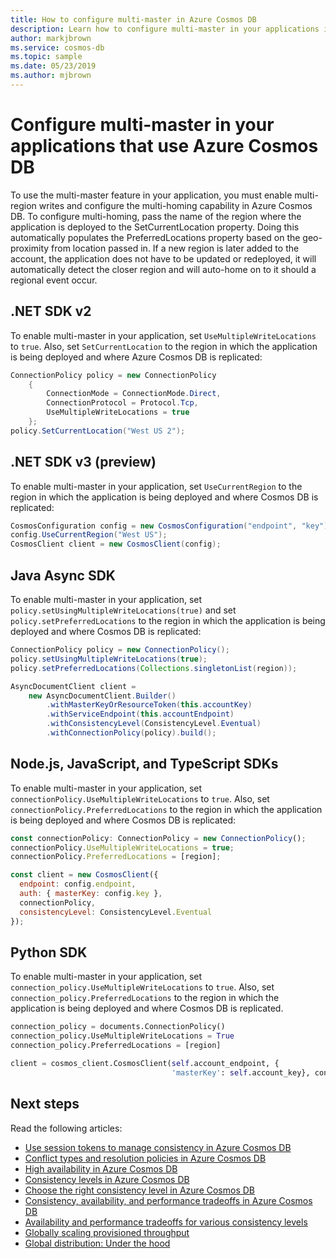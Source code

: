```yaml
---
title: How to configure multi-master in Azure Cosmos DB
description: Learn how to configure multi-master in your applications in Azure Cosmos DB.
author: markjbrown
ms.service: cosmos-db
ms.topic: sample
ms.date: 05/23/2019
ms.author: mjbrown
---
```


# Configure multi-master in your applications that use Azure Cosmos DB

To use the multi-master feature in your application, you must enable multi-region writes and configure the multi-homing capability in Azure Cosmos DB. To configure multi-homing, pass the name of the region where the application is deployed to the SetCurrentLocation property. Doing this automatically populates the PreferredLocations property based on the geo-proximity from location passed in. If a new region is later added to the account, the application does not have to be updated or redeployed, it will automatically detect the closer region and will auto-home on to it should a regional event occur.

## <a id="netv2"></a>.NET SDK v2

To enable multi-master in your application, set `UseMultipleWriteLocations` to `true`. Also, set `SetCurrentLocation` to the region in which the application is being deployed and where Azure Cosmos DB is replicated:

```csharp
ConnectionPolicy policy = new ConnectionPolicy
    {
        ConnectionMode = ConnectionMode.Direct,
        ConnectionProtocol = Protocol.Tcp,
        UseMultipleWriteLocations = true
    };
policy.SetCurrentLocation("West US 2");
```

## <a id="netv3"></a>.NET SDK v3 (preview)

To enable multi-master in your application, set `UseCurrentRegion` to the region in which the application is being deployed and where Cosmos DB is replicated:

```csharp
CosmosConfiguration config = new CosmosConfiguration("endpoint", "key");
config.UseCurrentRegion("West US");
CosmosClient client = new CosmosClient(config);
```

## <a id="java"></a>Java Async SDK

To enable multi-master in your application, set `policy.setUsingMultipleWriteLocations(true)` and set `policy.setPreferredLocations` to the region in which the application is being deployed and where Cosmos DB is replicated:

```java
ConnectionPolicy policy = new ConnectionPolicy();
policy.setUsingMultipleWriteLocations(true);
policy.setPreferredLocations(Collections.singletonList(region));

AsyncDocumentClient client =
    new AsyncDocumentClient.Builder()
        .withMasterKeyOrResourceToken(this.accountKey)
        .withServiceEndpoint(this.accountEndpoint)
        .withConsistencyLevel(ConsistencyLevel.Eventual)
        .withConnectionPolicy(policy).build();
```

## <a id="javascript"></a>Node.js, JavaScript, and TypeScript SDKs

To enable multi-master in your application, set `connectionPolicy.UseMultipleWriteLocations` to `true`. Also, set `connectionPolicy.PreferredLocations` to the region in which the application is being deployed and where Cosmos DB is replicated:

```javascript
const connectionPolicy: ConnectionPolicy = new ConnectionPolicy();
connectionPolicy.UseMultipleWriteLocations = true;
connectionPolicy.PreferredLocations = [region];

const client = new CosmosClient({
  endpoint: config.endpoint,
  auth: { masterKey: config.key },
  connectionPolicy,
  consistencyLevel: ConsistencyLevel.Eventual
});
```

## <a id="python"></a>Python SDK

To enable multi-master in your application, set `connection_policy.UseMultipleWriteLocations` to `true`. Also, set `connection_policy.PreferredLocations` to the region in which the application is being deployed and where Cosmos DB is replicated.

```python
connection_policy = documents.ConnectionPolicy()
connection_policy.UseMultipleWriteLocations = True
connection_policy.PreferredLocations = [region]

client = cosmos_client.CosmosClient(self.account_endpoint, {
                                    'masterKey': self.account_key}, connection_policy, documents.ConsistencyLevel.Session)
```

## Next steps

Read the following articles:

* [Use session tokens to manage consistency in Azure Cosmos DB](how-to-manage-consistency.md#utilize-session-tokens)
* [Conflict types and resolution policies in Azure Cosmos DB](conflict-resolution-policies.md)
* [High availability in Azure Cosmos DB](high-availability.md)
* [Consistency levels in Azure Cosmos DB](consistency-levels.md)
* [Choose the right consistency level in Azure Cosmos DB](consistency-levels-choosing.md)
* [Consistency, availability, and performance tradeoffs in Azure Cosmos DB](consistency-levels-tradeoffs.md)
* [Availability and performance tradeoffs for various consistency levels](consistency-levels-tradeoffs.md)
* [Globally scaling provisioned throughput](scaling-throughput.md)
* [Global distribution: Under the hood](global-dist-under-the-hood.md)
